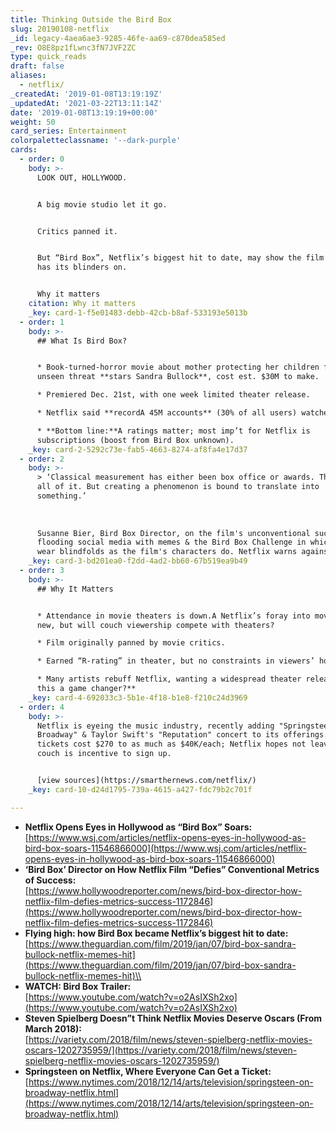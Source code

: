 ```yaml
---
title: Thinking Outside the Bird Box
slug: 20190108-netflix
_id: legacy-4aea6ae3-9285-46fe-aa69-c870dea585ed
_rev: O8E8pz1fLwnc3fN7JVF2ZC
type: quick_reads
draft: false
aliases:
  - netflix/
_createdAt: '2019-01-08T13:19:19Z'
_updatedAt: '2021-03-22T13:11:14Z'
date: '2019-01-08T13:19:19+00:00'
weight: 50
card_series: Entertainment
colorpaletteclassname: '--dark-purple'
cards:
  - order: 0
    body: >-
      LOOK OUT, HOLLYWOOD.


      A big movie studio let it go.


      Critics panned it.


      But “Bird Box”, Netflix’s biggest hit to date, may show the film industry
      has its blinders on.


      Why it matters
    citation: Why it matters
    _key: card-1-f5e01483-debb-42cb-b8af-533193e5013b
  - order: 1
    body: >-
      ## What Is Bird Box?


      * Book-turned-horror movie about mother protecting her children from
      unseen threat **stars Sandra Bullock**, cost est. $30M to make.

      * Premiered Dec. 21st, with one week limited theater release.

      * Netflix said **recordA 45M accounts** (30% of all users) watched 1st wk.

      * **Bottom line:**A ratings matter; most imp’t for Netflix is
      subscriptions (boost from Bird Box unknown).
    _key: card-2-5292c73e-fab5-4663-8274-af8fa4e17d37
  - order: 2
    body: >-
      > ‘Classical measurement has either been box office or awards. This defies
      all of it. But creating a phenomenon is bound to translate into
      something.’  
        
        
        
      Susanne Bier, Bird Box Director, on the film's unconventional success
      flooding social media with memes & the Bird Box Challenge in which people
      wear blindfolds as the film's characters do. Netflix warns against it.
    _key: card-3-bd201ea0-f2dd-4ad2-bb60-67b519ea9b49
  - order: 3
    body: >-
      ## Why It Matters


      * Attendance in movie theaters is down.A Netflix’s foray into movies still
      new, but will couch viewership compete with theaters?

      * Film originally panned by movie critics.

      * Earned “R-rating” in theater, but no constraints in viewers’ homes.

      * Many artists rebuff Netflix, wanting a widespread theater release. **Is
      this a game changer?**
    _key: card-4-692033c3-5b1e-4f18-b1e8-f210c24d3969
  - order: 4
    body: >-
      Netflix is eyeing the music industry, recently adding "Springsteen on
      Broadway" & Taylor Swift's "Reputation" concert to its offerings. Resale
      tickets cost $270 to as much as $40K/each; Netflix hopes not leaving your
      couch is incentive to sign up.


      [view sources](https://smarthernews.com/netflix/)
    _key: card-10-d24d1795-739a-4615-a427-fdc79b2c701f

---
```

* **Netflix Opens Eyes in Hollywood as “Bird Box” Soars:**  
[https://www.wsj.com/articles/netflix-opens-eyes-in-hollywood-as-bird-box-soars-11546866000](https://www.wsj.com/articles/netflix-opens-eyes-in-hollywood-as-bird-box-soars-11546866000)
* **‘Bird Box’ Director on How Netflix Film “Defies” Conventional Metrics of Success:**  
[https://www.hollywoodreporter.com/news/bird-box-director-how-netflix-film-defies-metrics-success-1172846](https://www.hollywoodreporter.com/news/bird-box-director-how-netflix-film-defies-metrics-success-1172846)
* **Flying high: how Bird Box became Netflix’s biggest hit to date:**  
[https://www.theguardian.com/film/2019/jan/07/bird-box-sandra-bullock-netflix-memes-hit](https://www.theguardian.com/film/2019/jan/07/bird-box-sandra-bullock-netflix-memes-hit)\\
* **WATCH: Bird Box Trailer:**  
[https://www.youtube.com/watch?v=o2AsIXSh2xo](https://www.youtube.com/watch?v=o2AsIXSh2xo)
* **Steven Spielberg Doesn”t Think Netflix Movies Deserve Oscars (From March 2018):**  
[https://variety.com/2018/film/news/steven-spielberg-netflix-movies-oscars-1202735959/](https://variety.com/2018/film/news/steven-spielberg-netflix-movies-oscars-1202735959/)
* **Springsteen on Netflix, Where Everyone Can Get a Ticket:**  
[https://www.nytimes.com/2018/12/14/arts/television/springsteen-on-broadway-netflix.html](https://www.nytimes.com/2018/12/14/arts/television/springsteen-on-broadway-netflix.html)